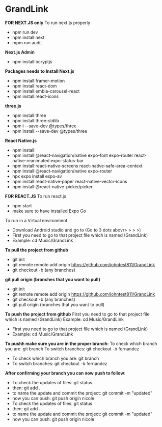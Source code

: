 # GrandLink
**FOR NEXT.JS only**
To run next.js properly
- npm run dev
- npm install next
- mpm run audit

**Next.js Admin**
- npm install bcryptjs

**Packages needs to Install Next.js**
- npm install framer-motion
- npm install react-dom
- npm install embla-carousel-react
- npm install react-icons

**three.js**
- npm install three
- npm install three-stdlib
- npm i --save-dev @types/three
- npm install --save-dev @types/three

**React Native.js**
- npm install
- npm install @react-navigation/native expo-font expo-router react-native-reanimated expo-status-bar
- npm install react-native-screens react-native-safe-area-context
- npm install @react-navigation/native expo-router
- npx expo install expo-av
- npm install react-native-paper react-native-vector-icons
- npm install @react-native-picker/picker

**FOR REACT.JS**
To run react.js
- npm start
- make sure to have installed Expo Go

To run in a Virtual environment
- Download Android studio and go to (Go to 3 dots abovr> > > >)
- First you need to go to that project file which is named (GrandLink)
- Example: cd Music/GrandLink


**To pull the project from github**
- git init
- git remote remote add origin https://github.com/johntest811/GrandLink
- git checkout -b (any branches)

**git pull origin (branches that you want to pull)**
- git init
- git remote remote add origin https://github.com/johntest811/GrandLink
- git checkout -b (any branches)
- git pull origin (branches that you want to pull)

**To push the project from github**
First you need to go to that project file which is named (GrandLink)
Example: cd Music/GrandLink
- First you need to go to that project file which is named (GrandLink)
- Example: cd Music/GrandLink

**To pushh make sure you are in the proper branch:**
 To check which branch you are: git branch
 To switch branches: git checkout -b fernandez
- To check which branch you are: git branch
- To switch branches: git checkout -b fernandez

**After confirming your branch you can now push to follow:**
 -  To check the updates of files: git status
 - then: git add .
 - to name the update and commit the project: git commit -m "updated"
 - now you can push: git push origin nicole
 - To check the updates of files: git status
 - then: git add .
 - to name the update and commit the project: git commit -m "updated"
 - now you can push: git push origin nicole